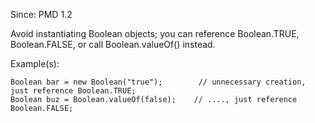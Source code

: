 Since: PMD 1.2

Avoid instantiating Boolean objects; you can reference Boolean.TRUE, Boolean.FALSE, or call Boolean.valueOf() instead.

Example(s):
```
Boolean bar = new Boolean("true");        // unnecessary creation, just reference Boolean.TRUE;
Boolean buz = Boolean.valueOf(false);    // ...., just reference Boolean.FALSE;
```
